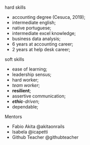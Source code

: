 hard skills

  * accounting degree (Cesuca, 2019);
  * intermediate english;
  * native portuguese;
  * intermediate excel knowledge;
  * business data analysis;
  * 6 years at accounting career;
  * 2 years at help desk career;

soft skills

  * ease of learning;
  * leadership sensus;
  * hard worker;
  * *team worker*;
  * __resilient__;
  * assertive communication;
  * *__ethic__-driven*;
  * dependable;

Mentors

  * Fabio Akita @akitaonrails
  * Isabela @icapetti
  * Github Teacher @githubteacher
